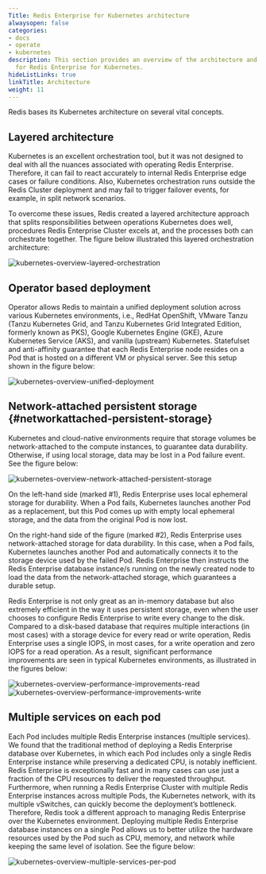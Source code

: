 ```yaml
---
Title: Redis Enterprise for Kubernetes architecture
alwaysopen: false
categories:
- docs
- operate
- kubernetes
description: This section provides an overview of the architecture and considerations
  for Redis Enterprise for Kubernetes.
hideListLinks: true
linkTitle: Architecture
weight: 11
---
```

Redis bases its Kubernetes architecture on several vital concepts.

## Layered architecture

Kubernetes is an excellent orchestration tool, but it was not designed to deal with all the nuances associated with operating Redis Enterprise. Therefore, it can fail to react accurately to internal Redis Enterprise edge cases or failure conditions. Also, Kubernetes orchestration runs outside the Redis Cluster deployment and may fail to trigger failover events, for example, in split network scenarios.

To overcome these issues, Redis created a layered architecture approach that splits responsibilities between operations Kubernetes does well, procedures Redis Enterprise Cluster excels at, and the processes both can orchestrate together. The figure below illustrated this layered orchestration architecture:

![kubernetes-overview-layered-orchestration]( /images/rs/kubernetes-overview-layered-orchestration.png )

## Operator based deployment

Operator allows Redis to maintain a unified deployment solution across various Kubernetes environments, i.e., RedHat OpenShift, VMware Tanzu (Tanzu Kubernetes Grid, and Tanzu Kubernetes Grid Integrated Edition, formerly known as PKS), Google Kubernetes Engine (GKE), Azure Kubernetes Service (AKS), and vanilla (upstream) Kubernetes. Statefulset and anti-affinity guarantee that each Redis Enterprise node resides on a Pod that is hosted on a different VM or physical server. See this setup shown in the figure below:

![kubernetes-overview-unified-deployment]( /images/rs/kubernetes-overview-unified-deployment.png )

## Network-attached persistent storage {#networkattached-persistent-storage}

Kubernetes and cloud-native environments require that storage volumes be network-attached to the compute instances, to guarantee data durability. Otherwise, if using local storage,  data may be lost in a Pod failure event. See the figure below:

![kubernetes-overview-network-attached-persistent-storage]( /images/rs/kubernetes-overview-network-attached-persistent-storage.png )

On the left-hand side (marked #1), Redis Enterprise uses local ephemeral storage for durability. When a Pod fails, Kubernetes launches another Pod as a replacement, but this Pod comes up with empty local ephemeral storage, and the data from the original Pod is now lost.

On the right-hand side of the figure (marked #2), Redis Enterprise uses network-attached storage for data durability. In this case, when a Pod fails, Kubernetes launches another Pod and automatically connects it to the storage device used by the failed Pod. Redis Enterprise then instructs the Redis Enterprise database instance/s running on the newly created node to load the data from the network-attached storage, which guarantees a durable setup.

Redis Enterprise is not only great as an in-memory database but also extremely efficient in the way it uses persistent storage, even when the user chooses to configure Redis Enterprise to write every change to the disk. Compared to a disk-based database that requires multiple interactions (in most cases) with a storage device for every read or write operation, Redis Enterprise uses a single IOPS, in most cases, for a write operation and zero IOPS for a read operation. As a result, significant performance improvements are seen in typical Kubernetes environments, as illustrated in the figures below:

![kubernetes-overview-performance-improvements-read]( /images/rs/kubernetes-overview-performance-improvements-read.png )![kubernetes-overview-performance-improvements-write]( /images/rs/kubernetes-overview-performance-improvements-write.png )

## Multiple services on each pod

Each Pod includes multiple Redis Enterprise instances (multiple services). We found that the traditional method of deploying a Redis Enterprise database over Kubernetes, in which each Pod includes only a single Redis Enterprise instance while preserving a dedicated CPU, is notably inefficient. Redis Enterprise is exceptionally fast and in many cases can use just a fraction of the CPU resources to deliver the requested throughput. Furthermore, when running a Redis Enterprise Cluster with multiple Redis Enterprise instances across multiple Pods, the Kubernetes network, with its multiple vSwitches, can quickly become the deployment’s bottleneck. Therefore, Redis took a different approach to managing Redis Enterprise over the Kubernetes environment. Deploying multiple Redis Enterprise database instances on a single Pod allows us to better utilize the hardware resources used by the Pod such as CPU, memory, and network while keeping the same level of isolation. See the figure below:

![kubernetes-overview-multiple-services-per-pod]( /images/rs/kubernetes-overview-multiple-services-per-pod.png )
